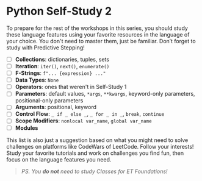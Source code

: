# Python Self-Study 2

To prepare for the rest of the workshops in this series, you should study these
language features using your favorite resources in the language of your choice.
You don't need to master them, just be familiar. Don’t forget to study with
Predictive Stepping!

- [ ] **Collections**: dictionaries, tuples, sets
- [ ] **Iteration**: `iter()`, `next()`, `enumerate()`
- [ ] **F-Strings**: `f"... {expression} ..."`
- [ ] **Data Types**: `None`
- [ ] **Operators**: ones that weren't in Self-Study 1
- [ ] **Parameters**: default values, `*args`, `**kwargs`, keyword-only
      parameters, positional-only parameters
- [ ] **Arguments**: positional, keyword
- [ ] **Control Flow**: `_ if _ else _`, `_ for _ in _`, `break`, `continue`
- [ ] **Scope Modifiers**: `nonlocal var_name`, `global var_name`
- [ ] **Modules**

This list is also just a suggestion based on what you might need to solve
challenges on platforms like CodeWars of LeetCode. Follow your interests! Study
your favorite tutorials and work on challenges you find fun, then focus on the
language features you need.

> _PS. You **do not** need to study Classes for ET Foundations!_
